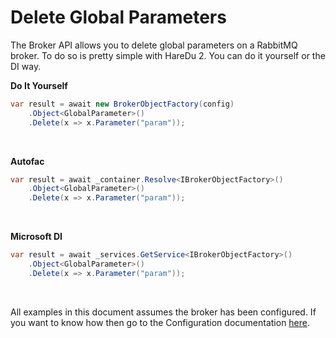 # Delete Global Parameters

The Broker API allows you to delete global parameters on a RabbitMQ broker. To do so is pretty simple with HareDu 2. You can do it yourself or the DI way.

**Do It Yourself**

```c#
var result = await new BrokerObjectFactory(config)
    .Object<GlobalParameter>()
    .Delete(x => x.Parameter("param"));
```
<br>

**Autofac**

```c#
var result = await _container.Resolve<IBrokerObjectFactory>()
    .Object<GlobalParameter>()
    .Delete(x => x.Parameter("param"));
```
<br>

**Microsoft DI**

```c#
var result = await _services.GetService<IBrokerObjectFactory>()
    .Object<GlobalParameter>()
    .Delete(x => x.Parameter("param"));
```
<br>

All examples in this document assumes the broker has been configured. If you want to know how then go to the Configuration documentation [here](https://github.com/ahives/HareDu2/blob/master/docs/deprecated/configuration.md).

